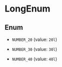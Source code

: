 

# LongEnum

## Enum


* `NUMBER_20` (value: `20l`)

* `NUMBER_30` (value: `30l`)

* `NUMBER_40` (value: `40l`)



